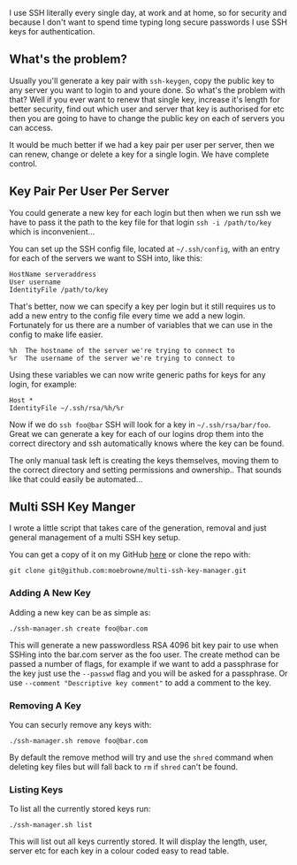 I use SSH literally every single day, at work and at home, so for security and because I don't want to spend time typing long secure passwords I use SSH keys for authentication.

## What's the problem?

Usually you'll generate a key pair with `ssh-keygen`, copy the public key to any server you want to login to and youre done.
So what's the problem with that? Well if you ever want to renew that single key, increase it's length for better security, find out which user and server that key is authorised for etc then you are going to have to change the public key on each of servers you can access.

It would be much better if we had a key pair per user per server, then we can renew, change or delete a key for a single login. We have complete control.

<!-- more -->

## Key Pair Per User Per Server

You could generate a new key for each login but then when we run ssh we have to pass it the path to the key file for that login `ssh -i /path/to/key` which is inconvenient...

You can set up the SSH config file, located at `~/.ssh/config`, with an entry for each of the servers we want to SSH into, like this:

    HostName serveraddress
    User username
    IdentityFile /path/to/key

That's better, now we can specify a key per login but it still requires us to add a new entry to the config file every time we add a new login. Fortunately for us there are a number of variables that we can use in the config to make life easier.

    %h	The hostname of the server we're trying to connect to
    %r	The username of the server we're trying to connect to

Using these variables we can now write generic paths for keys for any login, for example:

    Host *
    IdentityFile ~/.ssh/rsa/%h/%r

Now if we do `ssh foo@bar` SSH will look for a key in `~/.ssh/rsa/bar/foo`. Great we can generate a key for each of our logins drop them into the correct directory and ssh automatically knows where the key can be found.

The only manual task left is creating the keys themselves, moving them to the correct directory and setting permissions and ownership.. That sounds like that could easily be automated...

## Multi SSH Key Manger

I wrote a little script that takes care of the generation, removal and just general management of a multi SSH key setup.

You can get a copy of it on my GitHub [here](https://github.com/moebrowne/multi-ssh-key-manager) or clone the repo with:

    git clone git@github.com:moebrowne/multi-ssh-key-manager.git

### Adding A New Key

Adding a new key can be as simple as:

    ./ssh-manager.sh create foo@bar.com

This will generate a new passwordless RSA 4096 bit key pair to use when SSHing into the bar.com server as the foo user.
The create method can be passed a number of flags, for example if we want to add a passphrase for the key just use the `--passwd` flag and you will be asked for a passphrase. Or use `--comment "Descriptive key comment"` to add a comment to the key.

### Removing A Key

You can securly remove any keys with:

    ./ssh-manager.sh remove foo@bar.com

By default the remove method will try and use the `shred` command when deleting key files but will fall back to `rm` if `shred` can't be found.

### Listing Keys

To list all the currently stored keys run:

    ./ssh-manager.sh list

This will list out all keys currently stored. It will display the length, user, server etc for each key in a colour coded easy to read table. 
